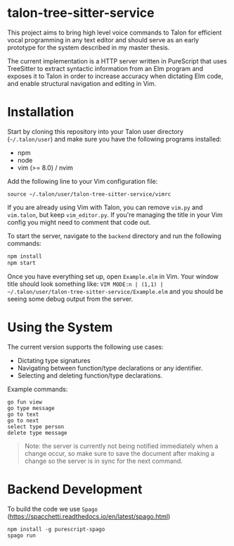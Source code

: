 # talon-tree-sitter-service

This project aims to bring high level voice commands to Talon for efficient vocal programming in any text editor
and should serve as an early prototype for the system described in my master thesis.

The current implementation is a HTTP server written in PureScript that uses TreeSitter to extract syntactic information
from an Elm program and exposes it to Talon in order to increase accuracy when dictating Elm code, and enable structural navigation and editing in Vim.

# Installation

Start by cloning this repository into your Talon user directory (`~/.talon/user`)
and make sure you have the following programs installed:
- npm
- node
- vim (>= 8.0) / nvim

Add the following line to your Vim configuration file:
```vim
source ~/.talon/user/talon-tree-sitter-service/vimrc
```

If you are already using Vim with Talon, you can remove `vim.py` and `vim.talon`,
but keep `vim_editor.py`.
If you're managing the title in your Vim config you might need to comment that code out.

To start the server, navigate to the `backend` directory and run the following commands:
```bash
npm install
npm start
```

Once you have everything set up, open `Example.elm` in Vim.
Your window title should look something like:
`VIM MODE:n | (1,1) | ~/.talon/user/talon-tree-sitter-service/Example.elm`
and you should be seeing some debug output from the server.

# Using the System

The current version supports the following use cases:
- Dictating type signatures
- Navigating between function/type declarations or any identifier.
- Selecting and deleting function/type declarations.

Example commands:
```
go fun view
go type message
go to text
go to next
select type person
delete type message
```

> Note: the server is currently not being notified immediately
> when a change occur, so make sure to save the document after making a change
> so the server is in sync for the next command.

# Backend Development

To build the code we use `Spago` (https://spacchetti.readthedocs.io/en/latest/spago.html)

```
npm install -g purescript-spago
spago run
```
